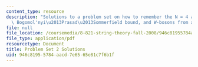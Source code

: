 ```yaml
---
content_type: resource
description: "Solutions to a problem set on how to remember the N = 4 action, the\
  \ Bogomol'nyi\u2013Prasad\u2013Sommerfield bound, and W-bosons from adjoint higgsing. "
file: null
file_location: /coursemedia/8-821-string-theory-fall-2008/946c81955784aacd7e6565e81c7f6b1f_soln02.pdf
file_type: application/pdf
resourcetype: Document
title: Problem Set 2 Solutions
uid: 946c8195-5784-aacd-7e65-65e81c7f6b1f
---
```

